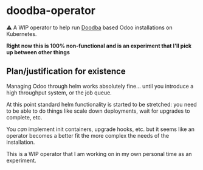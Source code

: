 # doodba-operator

:warning: A WIP operator to help run [Doodba](https://github.com/Tecnativa/doodba) based Odoo installations on Kubernetes.

**Right now this is 100% non-functional and is an experiment that I'll pick up between other things**

## Plan/justification for existence

Managing Odoo through helm works absolutely fine... until you introduce a high
throughput system, or the job queue.

At this point standard helm functionality is started to be stretched: you need
to be able to do things like scale down deployments, wait for upgrades to
complete, etc.

You *can* implement init containers, upgrade hooks, etc. but it seems like an operator
becomes a better fit the more complex the needs of the installation.

This is a WIP operator that I am working on in my own personal time as an
experiment.

